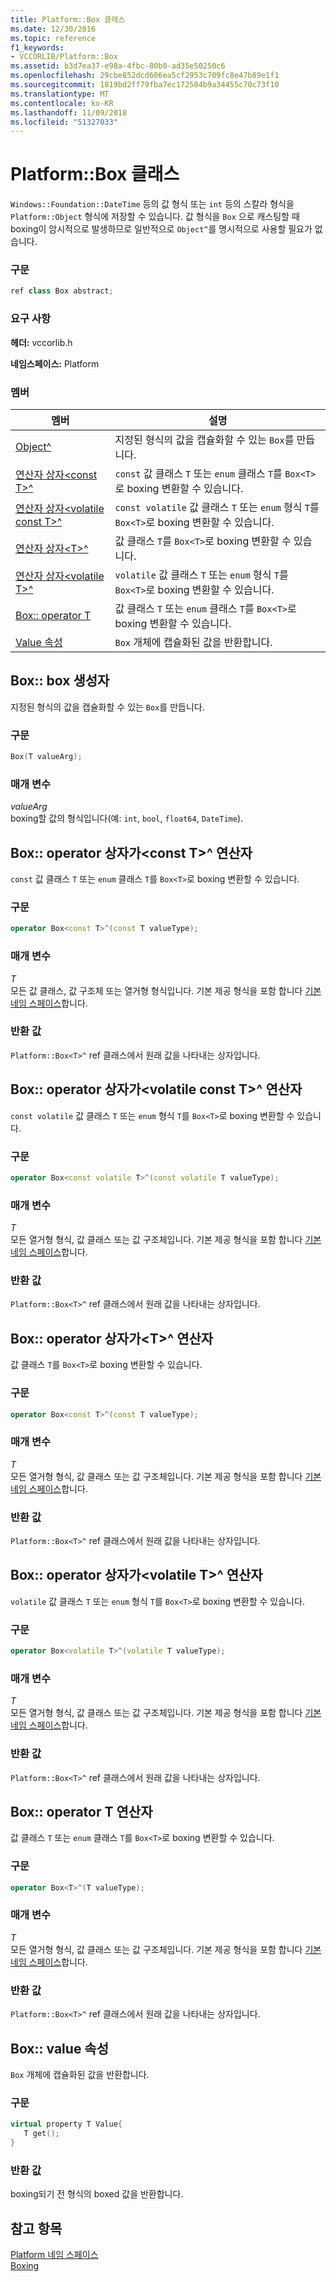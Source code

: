 ```yaml
---
title: Platform::Box 클래스
ms.date: 12/30/2016
ms.topic: reference
f1_keywords:
- VCCORLIB/Platform::Box
ms.assetid: b3d7ea37-e98a-4fbc-80b0-ad35e50250c6
ms.openlocfilehash: 29cbe852dcd606ea5cf2953c709fc8e47b89e1f1
ms.sourcegitcommit: 1819bd2ff79fba7ec172504b9a34455c70c73f10
ms.translationtype: MT
ms.contentlocale: ko-KR
ms.lasthandoff: 11/09/2018
ms.locfileid: "51327033"
---
```

# <a name="platformbox-class"></a>Platform::Box 클래스

`Windows::Foundation::DateTime` 등의 값 형식 또는 `int` 등의 스칼라 형식을 `Platform::Object` 형식에 저장할 수 있습니다. 값 형식을 `Box` 으로 캐스팅할 때 boxing이 암시적으로 발생하므로 일반적으로 `Object^`를 명시적으로 사용할 필요가 없습니다.

### <a name="syntax"></a>구문

```cpp
ref class Box abstract;
```

### <a name="requirements"></a>요구 사항

**헤더:** vccorlib.h

**네임스페이스:** Platform

### <a name="members"></a>멤버

|멤버|설명|
|------------|-----------------|
|[Object^](#ctor) | 지정된 형식의 값을 캡슐화할 수 있는 `Box`를 만듭니다. |
|[연산자 상자&lt;const T&gt;^](#box-const-t) | `const` 값 클래스 `T` 또는 `enum` 클래스 `T`를 `Box<T>`로 boxing 변환할 수 있습니다. |
|[연산자 상자&lt;volatile const T&gt;^](#box-const-volatile-t) | `const volatile` 값 클래스 `T` 또는 `enum` 형식 `T`를 `Box<T>`로 boxing 변환할 수 있습니다. |
|[연산자 상자&lt;T&gt;^](#box-t) | 값 클래스 `T`를 `Box<T>`로 boxing 변환할 수 있습니다. |
|[연산자 상자&lt;volatile T&gt;^](#box-volatile-t) | `volatile` 값 클래스 `T` 또는 `enum` 형식 `T`를 `Box<T>`로 boxing 변환할 수 있습니다. |
|[Box:: operator T](#t) | 값 클래스 `T` 또는 `enum` 클래스 `T`를 `Box<T>`로 boxing 변환할 수 있습니다. |
|[Value 속성](#value) | `Box` 개체에 캡슐화된 값을 반환합니다. |

## <a name="ctor"></a> Box:: box 생성자

지정된 형식의 값을 캡슐화할 수 있는 `Box`를 만듭니다.

### <a name="syntax"></a>구문

```cpp
Box(T valueArg);
```

### <a name="parameters"></a>매개 변수

*valueArg*<br/>
boxing할 값의 형식입니다(예: `int`, `bool`, `float64`, `DateTime`).

## <a name="box-const-t"></a> Box:: operator 상자가&lt;const T&gt;^ 연산자

`const` 값 클래스 `T` 또는 `enum` 클래스 `T`를 `Box<T>`로 boxing 변환할 수 있습니다.

### <a name="syntax"></a>구문

```cpp
operator Box<const T>^(const T valueType);
```

### <a name="parameters"></a>매개 변수

*T*<br/>
모든 값 클래스, 값 구조체 또는 열거형 형식입니다. 기본 제공 형식을 포함 합니다 [기본 네임 스페이스](../cppcx/default-namespace.md)합니다.

### <a name="return-value"></a>반환 값

`Platform::Box<T>^` ref 클래스에서 원래 값을 나타내는 상자입니다.

## <a name="box-const-volatile-t"></a> Box:: operator 상자가&lt;volatile const T&gt;^ 연산자

`const volatile` 값 클래스 `T` 또는 `enum` 형식 `T`를 `Box<T>`로 boxing 변환할 수 있습니다.

### <a name="syntax"></a>구문

```cpp
operator Box<const volatile T>^(const volatile T valueType);
```

### <a name="parameters"></a>매개 변수

*T*<br/>
모든 열거형 형식, 값 클래스 또는 값 구조체입니다. 기본 제공 형식을 포함 합니다 [기본 네임 스페이스](../cppcx/default-namespace.md)합니다.

### <a name="return-value"></a>반환 값

`Platform::Box<T>^` ref 클래스에서 원래 값을 나타내는 상자입니다.

## <a name="box-t"></a> Box:: operator 상자가&lt;T&gt;^ 연산자

값 클래스 `T`를 `Box<T>`로 boxing 변환할 수 있습니다.

### <a name="syntax"></a>구문

```cpp
operator Box<const T>^(const T valueType);
```

### <a name="parameters"></a>매개 변수

*T*<br/>
모든 열거형 형식, 값 클래스 또는 값 구조체입니다. 기본 제공 형식을 포함 합니다 [기본 네임 스페이스](../cppcx/default-namespace.md)합니다.

### <a name="return-value"></a>반환 값

`Platform::Box<T>^` ref 클래스에서 원래 값을 나타내는 상자입니다.

## <a name="box-volatile-t"></a> Box:: operator 상자가&lt;volatile T&gt;^ 연산자

`volatile` 값 클래스 `T` 또는 `enum` 형식 `T`를 `Box<T>`로 boxing 변환할 수 있습니다.

### <a name="syntax"></a>구문

```cpp
operator Box<volatile T>^(volatile T valueType);
```

### <a name="parameters"></a>매개 변수

*T*<br/>
모든 열거형 형식, 값 클래스 또는 값 구조체입니다. 기본 제공 형식을 포함 합니다 [기본 네임 스페이스](../cppcx/default-namespace.md)합니다.

### <a name="return-value"></a>반환 값

`Platform::Box<T>^` ref 클래스에서 원래 값을 나타내는 상자입니다.

## <a name="t"></a>  Box:: operator T 연산자

값 클래스 `T` 또는 `enum` 클래스 `T`를 `Box<T>`로 boxing 변환할 수 있습니다.

### <a name="syntax"></a>구문

```cpp
operator Box<T>^(T valueType);
```

### <a name="parameters"></a>매개 변수

*T*<br/>
모든 열거형 형식, 값 클래스 또는 값 구조체입니다. 기본 제공 형식을 포함 합니다 [기본 네임 스페이스](../cppcx/default-namespace.md)합니다.

### <a name="return-value"></a>반환 값

`Platform::Box<T>^` ref 클래스에서 원래 값을 나타내는 상자입니다.

## <a name="value"></a> Box:: value 속성

`Box` 개체에 캡슐화된 값을 반환합니다.

### <a name="syntax"></a>구문

```cpp
virtual property T Value{
   T get();
}
```

### <a name="return-value"></a>반환 값

boxing되기 전 형식의 boxed 값을 반환합니다.

## <a name="see-also"></a>참고 항목

[Platform 네임 스페이스](../cppcx/platform-namespace-c-cx.md)<br/>
[Boxing](../cppcx/boxing-c-cx.md)